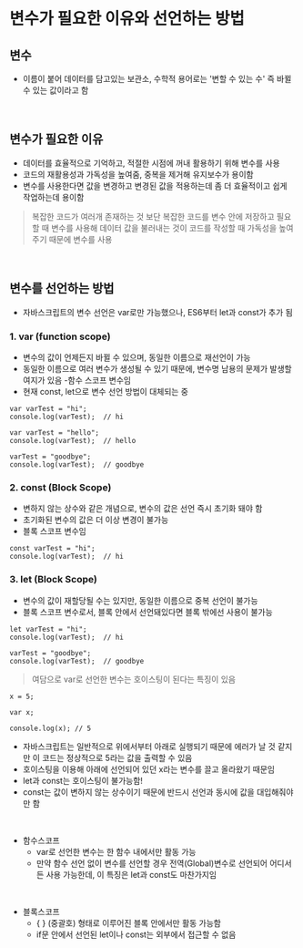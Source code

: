 # 변수가 필요한 이유와 선언하는 방법

## 변수

- 이름이 붙어 데이터를 담고있는 보관소, 수학적 용어로는 '변할 수 있는 수' 즉 바뀔 수 있는 값이라고 함

<br>

## 변수가 필요한 이유

- 데이터를 효율적으로 기억하고, 적절한 시점에 꺼내 활용하기 위해 변수를 사용
- 코드의 재활용성과 가독성을 높여줌, 중복을 제거해 유지보수가 용이함
- 변수를 사용한다면 값을 변경하고 변경된 값을 적용하는데 좀 더 효율적이고 쉽게 작업하는데 용이함

> 복잡한 코드가 여러개 존재하는 것 보단 복잡한 코드를 변수 안에 저장하고 필요할 때 변수를 사용해 데이터 값을 불러내는 것이 코드를 작성할 때 가독성을 높여주기 때문에 변수를 사용

<br>

## 변수를 선언하는 방법

- 자바스크립트의 변수 선언은 var로만 가능했으나, ES6부터 let과 const가 추가 됨

### 1. var (function scope)

- 변수의 값이 언제든지 바뀔 수 있으며, 동일한 이름으로 재선언이 가능
- 동일한 이름으로 여러 변수가 생성될 수 있기 때문에, 변수명 남용의 문제가 발생할 여지가 있음 -함수 스코프 변수임
- 현재 const, let으로 변수 선언 방법이 대체되는 중

```
var varTest = "hi";
console.log(varTest);  // hi

var varTest = "hello";
console.log(varTest);  // hello

varTest = "goodbye";
console.log(varTest);  // goodbye
```

### 2. const (Block Scope)

- 변하지 않는 상수와 같은 개념으로, 변수의 값은 선언 즉시 초기화 돼야 함
- 초기화된 변수의 값은 더 이상 변경이 불가능
- 블록 스코프 변수임

```
const varTest = "hi";
console.log(varTest);  // hi
```

### 3. let (Block Scope)

- 변수의 값이 재할당될 수는 있지만, 동일한 이름으로 중복 선언이 불가능
- 블록 스코프 변수로서, 블록 안에서 선언돼있다면 블록 밖에선 사용이 불가능

```
let varTest = "hi";
console.log(varTest);  // hi

varTest = "goodbye";
console.log(varTest);  // goodbye
```

> 여담으로 var로 선언한 변수는 호이스팅이 된다는 특징이 있음

```
x = 5;

var x;

console.log(x); // 5
```

- 자바스크립트는 일반적으로 위에서부터 아래로 실행되기 때문에 에러가 날 것 같지만 이 코드는 정상적으로 5라는 값을 출력할 수 있음
- 호이스팅을 이용해 아래에 선언되어 있던 x라는 변수를 끌고 올라왔기 때문임
- let과 const는 호이스팅이 불가능함!
- const는 값이 변하지 않는 상수이기 때문에 반드시 선언과 동시에 값을 대입해줘야만 함

<br>

- 함수스코프
  - var로 선언한 변수는 한 함수 내에서만 활동 가능
  - 만약 함수 선언 없이 변수를 선언할 경우 전역(Global)변수로 선언되어 어디서든 사용 가능한데, 이 특징은 let과 const도 마찬가지임

<br>

- 블록스코프
  - { } (중괄호) 형태로 이루어진 블록 안에서만 활동 가능함
  - if문 안에서 선언된 let이나 const는 외부에서 접근할 수 없음
